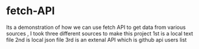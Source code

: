 # fetch-API
Its a demonstration of how we can use fetch API to get data from various sources , I took three different sources to make this project 
1st is a local text file
2nd is local json file
3rd is an extenal API which is github api users list 
